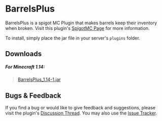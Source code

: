 # BarrelsPlus

BarrelsPlus is a spigot MC Plugin that makes barrels keep their inventory when broken. Visit this
plugin's [SpigotMC Page](https://www.spigotmc.org/resources/barrelsplus.67224/) for more information.

To install, simply place the jar file in your server's `plugins` folder.

## Downloads

##### For Minecraft 1.14:
> [BarrelsPlus_1.14-1.jar](https://github.com/Cynadyde/BarrelsPlus/raw/master/builds/BarrelsPlus_1.14-1.jar)

## Bugs & Feedback

If you find a bug or would like to give feedback and suggestions, please visit
the plugin's [Discussion Thread](https://www.spigotmc.org/threads/barrelsplus.372138/).
You may also use the [Issue Tracker](https://github.com/Cynadyde/BarrelsPlus/issues).
